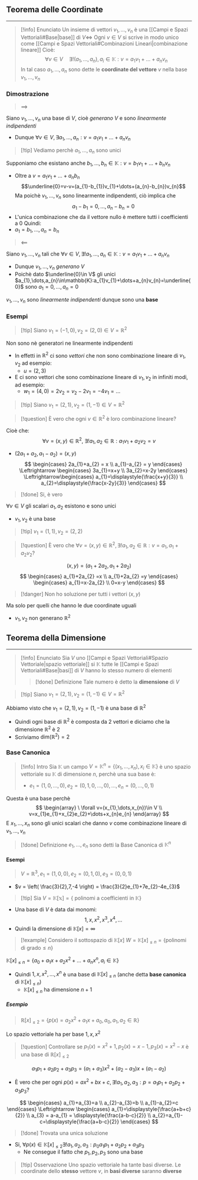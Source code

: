 ## Teorema delle Coordinate
---
>[!info] Enunciato
>Un insieme di vettori $v_{1},\dots,v_{n}$ è una [[Campi e Spazi Vettoriali#Base|base]] di $V\Leftrightarrow$ Ogni $v\in V$ si scrive in modo unico come [[Campi e Spazi Vettoriali#Combinazioni Lineari|combinazione lineare]]
>Cioè:
>$$\forall v\in V\quad \exists!(a_{1},\dots,a_{n}),a_{i}\in \mathbb{K}:v=a_{1}v_{1}+\dots+a_{n}v_{n} $$
>In tal caso $a_{1},\dots,a_{n}$ sono dette le **coordinate del vettore** $v$ nella base $v_{1},\dots,v_{n}$

### Dimostrazione
> $\implies$

Siano $v_{1},\dots,v_{n}$ una base di $V$, cioè *generano* $V$ e sono *linearmente indipendenti*
- Dunque $\forall v\in V, \exists a_{1},\dots,a_{n}:v=a_{1}v_{1}+\dots+a_{n}v_{n}$

>[!tip] Vediamo perchè $a_{1},\dots,a_{n}$ sono unici

Supponiamo che esistano anche $b_{1},\dots,b_{n} \in \mathbb{K}:v=b_{1}v_{1}+\dots+b_{n}v_{n}$
- Oltre a $v=a_{1}v_{1}+\dots+a_{n}b_{n}$
$$\underline{0}=v-v=(a_{1}-b_{1})v_{1}+\dots+(a_{n}-b_{n})v_{n}$$
Ma poichè $v_{1},\dots,v_{n}$ sono linearmente indipendenti, ciò implica che 
$$a_{1}-b_{1}=0,\dots,a_{n}-b_{n}=0$$
- L'unica combinazione che da il vettore nullo è mettere tutti i coefficienti a $0$
Quindi:
- $a_{1}=b_{1},\dots,a_{n}=b_{n}$

>$\impliedby$

Siano $v_{1},\dots,v_{n}$ tali che $\forall v\in V,\exists! a_{1},\dots,a_{n}\in \mathbb{K}:v=a_{1}v_{1}+\dots+a_{n}v_{n}$
- Dunque $v_{1},\dots,v_{n}$ *generano* $V$ 
- Poichè dato $\underline{0}\in V$ gli unici  $a_{1},\dots,a_{n}\in\mathbb{K}:a_{1}v_{1}+\dots+a_{n}v_{n}=\underline{0}$ sono $a_{1}=0,\dots,a_{n}=0$

$v_{1},\dots,v_{n}$ sono *linearmente indipendenti* dunque sono una **base**

### Esempi
>[!tip] Siano $v_{1}=(-1,0),v_{2}=(2,0)\in V=\mathbb{R}^2$

Non sono nè generatori ne linearmente indipendenti
- In effetti in $\mathbb{R}^2$ ci sono *vettori* che non sono combinazione lineare di $v_{1},v_{2}$ ad esempio:
	- $u =(2,3)$
- E ci sono vettori che sono combinazione lineare di $v_{1},v_{2}$ in infiniti modi, ad esempio:
	- $w_{1}=(4,0)=2v_{2}=v_{2}-2v_{1}=-4v_{1}=\dots$

>[!tip] Siano $v_{1}=(2,1),v_{2}=(1,-1)\in V = \mathbb{R}^2$

>[!question] È vero che ogni $v\in\mathbb{R}^2$ è loro combinazione lineare?

Cioè che:
$$
\forall v=(x,y)\in\mathbb{R}^2,\ \exists !a_{1},a_{2}\in\mathbb{R}:a_{1}v_{1}+a_{2}v_{2}=v 
$$
- $(2a_{1}+a_{2},a_{1}-a_{2})=(x,y)$
$$
\begin{cases}
2a_{1}+a_{2} = x \\
a_{1}-a_{2} = y
\end{cases}
\Leftrightarrow
\begin{cases}
3a_{1}=x+y \\
3a_{2}=x-2y
\end{cases}
\Leftrightarrow\begin{cases}
a_{1}=\displaystyle{\frac{x+y}{3}} \\
a_{2}=\displaystyle{\frac{x-2y}{3}}
\end{cases}
$$
>[!done] Si, è vero

$\forall v\in V$ gli scalari $a_{1},a_{2}$ esistono e sono unici
- $v_{1},v_{2}$ è una base

>[!tip] $v_{1}=(1,1),v_{2}=(2,2)$

>[!question] È vero che $\forall v = (x,y)\in \mathbb{R}^2, \exists !a_{1},a_{2}\in\mathbb{R}:v=a_{1},a_{1}+a_{2}v_{2}$?

$$
(x,y)=(a_{1}+2a_{2},a_{1}+2a_{2})
$$
$$
\begin{cases}
a_{1}+2a_{2} =x \\
a_{1}+2a_{2} =y
\end{cases}
\begin{cases}
a_{1}=x-2a_{2} \\
0=x-y
\end{cases}
$$
>[!danger] Non ho soluzione per tutti i vettori $(x,y)$

Ma solo per quelli che hanno le due coordinate uguali
- $v_{1},v_{2}$ non generano $\mathbb{R}^2$


## Teorema della Dimensione
---
>[!info] Enunciato
>Sia $V$ uno [[Campi e Spazi Vettoriali#Spazio Vettoriale|spazio vettoriale]] si $\mathbb{K}$ tutte le [[Campi e Spazi Vettoriali#Base|basi]] di $V$ hanno lo stesso numero di elementi
>>[!done] Definizione
>>Tale numero è detto la **dimensione** di $V$

>[!tip] Siano $v_{1}=(2,1),v_{2}=(1,-1)\in V = \mathbb{R}^2$

Abbiamo visto che $v_{1}=(2,1),v_{2}=(1,-1)$ è una base di $\mathbb{R}^2$
- Quindi ogni base di $\mathbb{R}^2$ è composta da 2 vettori e diciamo che la dimensione $\mathbb{R}^2$ è $2$
- Scriviamo $\text{dim}(\mathbb{R}^2)=2$

### Base Canonica
>[!info] Intro
>Sia $\mathbb{K}$ un campo
>$V=\mathbb{K}^n=\{ (x_{1},\dots,x_{n}),x_{i}\in \mathbb{K} \}$ è uno spazio vettoriale su $\mathbb{K}$ di dimensione $n$, perchè una sua base è:
>- $e_{1}=(1,0,\dots,0),e_{2}=(0,1,0,\dots,0),\dots,e_{n}=(0,\dots,0,1)$

Questa è una base perchè
$$
\begin{array}
\ \forall v=(x_{1},\dots,x_{n})\in V \\
v=x_{1}e_{1}+x_{2}e_{2}+\dots+x_{n}e_{n}
\end{array}
$$
E $x_{1},\dots,x_{n}$ sono gli unici scalari che danno $v$ come combinazione lineare di $v_{1},\dots,v_{n}$

>[!done] Definizione
>$e_{1},\dots,e_{n}$ sono detti la Base Canonica di $\mathbb{K}^n$

#### Esempi
> $V=\mathbb{R}^3, e_{1}=(1,0,0),e_{2}=(0,1,0),e_{3}=(0,0,1)$

- $v = \left( \frac{3}{2},7,-4 \right) = \frac{3}{2}e_{1}+7e_{2}-4e_{3}$

>[!tip] Sia $V=\mathbb{K[x]}=\{ \text{ polinomi a coefficienti in }\mathbb{K} \}$

- Una base di $V$ è data dai monomi:
$$
1,x,x^2,x^3,x^4,\dots
$$
- Quindi la dimensione di $\mathbb{K}[x]=\infty$

>[!example] Considero il sottospazio di $\mathbb{K}[x]$
>$W=\mathbb{K}[x]_{\leq n}=\{ \text{polinomi di grado} \leq n \}$

$\mathbb{K}[x]_{\leq n}= \{ a_{0}+a_{1}x+a_{2}x^2+\dots+a_{n}x^n,a_{i}\in \mathbb{K} \}$

- Quindi $1,x,x^2,\dots,x^n$ è una base di $\mathbb{K}[x]_{\leq n}$ (anche detta **base canonica** di $\mathbb{K}[x]_{\leq n}$)
	- $\mathbb{K}[x]_{\leq n}$ ha dimensione $n+1$

##### Esempio
>$\mathbb{R}[x]_{\leq 2}=\{ p(x)=a_{2}x^2+a_{1}x+a_{0}, a_{0},a_{1},a_{2} \in \mathbb{R} \}$

Lo spazio vettoriale ha per base $1,x,x^2$

>[!question] Controllare se $p_{1}(x)=x^2+1,p_{2}(x)=x-1,p_{3}(x)=x^2-x$ è una base di $\mathbb{R}[x]_{\leq 2}$

$$
a_{1}p_{1}+a_{2}p_{2}+a_{3}p_{3} = (a_{1}+a_{3})x^2+(a_{2}-a_{3})x+(a_{1}-a_{2})
$$
- È vero che per ogni $p(x)=ax^2+bx+c, \exists!a_{1},a_{2},a_{3}:p=a_{1}p_{1}+a_{2}p_{2}+a_{3}p_{3}$?

$$
\begin{cases}
a_{1}+a_{3}=a \\
a_{2}-a_{3}=b \\
a_{1}-a_{2}=c
\end{cases}
\Leftrightarrow
\begin{cases}
a_{1}=\displaystyle{\frac{a+b+c}{2}} \\
a_{3} = a-a_{1} = \displaystyle{\frac{a-b-c}{2}} \\
a_{2}=a_{1}-c=\displaystyle{\frac{a+b-c}{2}}
\end{cases}
$$
>[!done] Trovata una unica soluzione

- Si, $\forall p(x)\in\mathbb{K}[x]_{\leq 2} \exists! a_{1},a_{2},a_{3} :p_{0}a_{1}p_{1}+a_{2}p_{2}+a_{3}p_{3}$
	- Ne consegue il fatto che $p_{1},p_{2},p_{3}$ sono una base


>[!tip] Osservazione
>Uno spazio vettoriale ha tante basi diverse.
>Le coordinate dello **stesso** vettore $v$, in **basi diverse** saranno **diverse**
